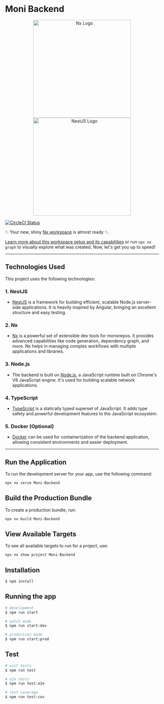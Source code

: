 # Moni Backend

<p align="center">
  <a href="https://nx.dev" target="_blank" rel="noreferrer">
    <img src="https://raw.githubusercontent.com/nrwl/nx/master/images/nx-logo.png" width="320" alt="Nx Logo" />
  </a>
  <a href="http://nestjs.com/" target="blank">
    <img src="https://nestjs.com/img/logo_text.svg" width="320" alt="NestJS Logo" />
  </a>
</p>

[![CircleCI Status](https://img.shields.io/circleci/build/github/nestjs/nest/master?token=abc123def456)](https://circleci.com/gh/nestjs/nest)

✨ Your new, shiny [Nx workspace](https://nx.dev) is almost ready ✨.

[Learn more about this workspace setup and its capabilities](https://nx.dev/nx-api/node?utm_source=nx_project&amp;utm_medium=readme&amp;utm_campaign=nx_projects) or run `npx nx graph` to visually explore what was created. Now, let's get you up to speed!

---

## Technologies Used

This project uses the following technologies:

### 1. **NestJS**
   - [NestJS](https://nestjs.com/) is a framework for building efficient, scalable Node.js server-side applications. It is heavily inspired by Angular, bringing an excellent structure and easy testing.

### 2. **Nx**
   - [Nx](https://nx.dev/) is a powerful set of extensible dev tools for monorepos. It provides advanced capabilities like code generation, dependency graph, and more. Nx helps in managing complex workflows with multiple applications and libraries.

### 3. **Node.js**
   - The backend is built on [Node.js](https://nodejs.org/), a JavaScript runtime built on Chrome's V8 JavaScript engine. It's used for building scalable network applications.

### 4. **TypeScript**
   - [TypeScript](https://www.typescriptlang.org/) is a statically typed superset of JavaScript. It adds type safety and powerful development features to the JavaScript ecosystem.

### 5. **Docker (Optional)**
   - [Docker](https://www.docker.com/) can be used for containerization of the backend application, allowing consistent environments and easier deployment.

---

## Run the Application

To run the development server for your app, use the following command:

```sh
npx nx serve Moni-Backend
```

## Build the Production Bundle

To create a production bundle, run:

```sh
npx nx build Moni-Backend
```

## View Available Targets

To see all available targets to run for a project, use:

```bash
npx nx show project Moni-Backend
```

## Installation

```bash
$ npm install
```

## Running the app

```bash
# development
$ npm run start

# watch mode
$ npm run start:dev

# production mode
$ npm run start:prod
```

## Test

```bash
# unit tests
$ npm run test

# e2e tests
$ npm run test:e2e

# test coverage
$ npm run test:cov
```
